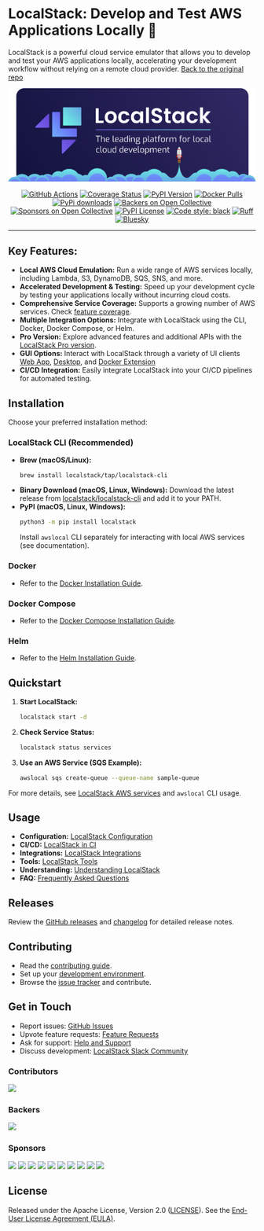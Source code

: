 # LocalStack: Develop and Test AWS Applications Locally 🚀

LocalStack is a powerful cloud service emulator that allows you to develop and test your AWS applications locally, accelerating your development workflow without relying on a remote cloud provider.  [Back to the original repo](https://github.com/localstack/localstack)

<p align="center">
  <img src="https://raw.githubusercontent.com/localstack/localstack/main/docs/localstack-readme-banner.svg" alt="LocalStack - A fully functional local cloud stack">
</p>

<p align="center">
  <a href="https://github.com/localstack/localstack/actions/workflows/aws-main.yml?query=branch%3Amain"><img alt="GitHub Actions" src="https://github.com/localstack/localstack/actions/workflows/aws-main.yml/badge.svg?branch=main"></a>
  <a href="https://coveralls.io/github/localstack/localstack?branch=main"><img alt="Coverage Status" src="https://coveralls.io/repos/github/localstack/localstack/badge.svg?branch=main"></a>
  <a href="https://pypi.org/project/localstack/"><img alt="PyPI Version" src="https://img.shields.io/pypi/v/localstack?color=blue"></a>
  <a href="https://hub.docker.com/r/localstack/localstack"><img alt="Docker Pulls" src="https://img.shields.io/docker/pulls/localstack/localstack"></a>
  <a href="https://pypi.org/project/localstack"><img alt="PyPi downloads" src="https://static.pepy.tech/badge/localstack"></a>
  <a href="#backers"><img alt="Backers on Open Collective" src="https://opencollective.com/localstack/backers/badge.svg"></a>
  <a href="#sponsors"><img alt="Sponsors on Open Collective" src="https://opencollective.com/localstack/sponsors/badge.svg"></a>
  <a href="https://img.shields.io/pypi/l/localstack.svg"><img alt="PyPI License" src="https://img.shields.io/pypi/l/localstack.svg"></a>
  <a href="https://github.com/psf/black"><img alt="Code style: black" src="https://img.shields.io/badge/code%20style-black-000000.svg"></a>
  <a href="https://github.com/astral-sh/ruff"><img alt="Ruff" src="https://img.shields.io/endpoint?url=https://raw.githubusercontent.com/astral-sh/ruff/main/assets/badge/v2.json"></a>
  <a href="https://bsky.app/profile/localstack.cloud"><img alt="Bluesky" src="https://img.shields.io/badge/bluesky-Follow-blue?logo=bluesky"></a>
</p>

---

## Key Features:

*   **Local AWS Cloud Emulation:**  Run a wide range of AWS services locally, including Lambda, S3, DynamoDB, SQS, SNS, and more.
*   **Accelerated Development & Testing:**  Speed up your development cycle by testing your applications locally without incurring cloud costs.
*   **Comprehensive Service Coverage:** Supports a growing number of AWS services.  Check [feature coverage](https://docs.localstack.cloud/user-guide/aws/feature-coverage/).
*   **Multiple Integration Options:** Integrate with LocalStack using the CLI, Docker, Docker Compose, or Helm.
*   **Pro Version:** Explore advanced features and additional APIs with the [LocalStack Pro version](https://localstack.cloud/pricing).
*   **GUI Options:** Interact with LocalStack through a variety of UI clients [Web App](https://app.localstack.cloud), [Desktop](https://docs.localstack.cloud/user-guide/tools/localstack-desktop/), and [Docker Extension](https://docs.localstack.cloud/user-guide/tools/localstack-docker-extension/)
*   **CI/CD Integration:** Easily integrate LocalStack into your CI/CD pipelines for automated testing.

## Installation

Choose your preferred installation method:

### LocalStack CLI (Recommended)

*   **Brew (macOS/Linux):**
    ```bash
    brew install localstack/tap/localstack-cli
    ```
*   **Binary Download (macOS, Linux, Windows):** Download the latest release from [localstack/localstack-cli](https://github.com/localstack/localstack-cli/releases/latest) and add it to your PATH.
*   **PyPI (macOS, Linux, Windows):**
    ```bash
    python3 -m pip install localstack
    ```
    Install `awslocal` CLI separately for interacting with local AWS services (see documentation).

### Docker

*   Refer to the [Docker Installation Guide](https://docs.localstack.cloud/getting-started/installation/#docker).

### Docker Compose

*   Refer to the [Docker Compose Installation Guide](https://docs.localstack.cloud/getting-started/installation/#docker-compose).

### Helm

*   Refer to the [Helm Installation Guide](https://docs.localstack.cloud/getting-started/installation/#helm).

## Quickstart

1.  **Start LocalStack:**
    ```bash
    localstack start -d
    ```

2.  **Check Service Status:**
    ```bash
    localstack status services
    ```

3.  **Use an AWS Service (SQS Example):**
    ```bash
    awslocal sqs create-queue --queue-name sample-queue
    ```

For more details, see [LocalStack AWS services](https://docs.localstack.cloud/references/coverage/) and `awslocal` CLI usage.

## Usage

*   **Configuration:** [LocalStack Configuration](https://docs.localstack.cloud/references/configuration/)
*   **CI/CD:** [LocalStack in CI](https://docs.localstack.cloud/user-guide/ci/)
*   **Integrations:** [LocalStack Integrations](https://docs.localstack.cloud/user-guide/integrations/)
*   **Tools:** [LocalStack Tools](https://docs.localstack.cloud/user-guide/tools/)
*   **Understanding:** [Understanding LocalStack](https://docs.localstack.cloud/references/)
*   **FAQ:** [Frequently Asked Questions](https://docs.localstack.cloud/getting-started/faq/)

## Releases

Review the [GitHub releases](https://github.com/localstack/localstack/releases) and [changelog](https://docs.localstack.cloud/references/changelog/) for detailed release notes.

## Contributing

*   Read the [contributing guide](docs/CONTRIBUTING.md).
*   Set up your [development environment](docs/development-environment-setup/README.md).
*   Browse the [issue tracker](https://github.com/localstack/localstack/issues) and contribute.

## Get in Touch

*   Report issues: [GitHub Issues](https://github.com/localstack/localstack/issues/new/choose)
*   Upvote feature requests: [Feature Requests](https://github.com/localstack/localstack/issues?q=is%3Aissue+is%3Aopen+sort%3Areactions-%2B1-desc+)
*   Ask for support: [Help and Support](https://docs.localstack.cloud/getting-started/help-and-support/)
*   Discuss development: [LocalStack Slack Community](https://localstack.cloud/contact/)

### Contributors

<a href="https://github.com/localstack/localstack/graphs/contributors"><img src="https://opencollective.com/localstack/contributors.svg?width=890" /></a>

### Backers

<a href="https://opencollective.com/localstack#backers" target="_blank"><img src="https://opencollective.com/localstack/backers.svg?width=890"></a>

### Sponsors

<a href="https://opencollective.com/localstack/sponsor/0/website" target="_blank"><img src="https://opencollective.com/localstack/sponsor/0/avatar.svg"></a>
<a href="https://opencollective.com/localstack/sponsor/1/website" target="_blank"><img src="https://opencollective.com/localstack/sponsor/1/avatar.svg"></a>
<a href="https://opencollective.com/localstack/sponsor/2/website" target="_blank"><img src="https://opencollective.com/localstack/sponsor/2/avatar.svg"></a>
<a href="https://opencollective.com/localstack/sponsor/3/website" target="_blank"><img src="https://opencollective.com/localstack/sponsor/3/avatar.svg"></a>
<a href="https://opencollective.com/localstack/sponsor/4/website" target="_blank"><img src="https://opencollective.com/localstack/sponsor/4/avatar.svg"></a>
<a href="https://opencollective.com/localstack/sponsor/5/website" target="_blank"><img src="https://opencollective.com/localstack/sponsor/5/avatar.svg"></a>
<a href="https://opencollective.com/localstack/sponsor/6/website" target="_blank"><img src="https://opencollective.com/localstack/sponsor/6/avatar.svg"></a>
<a href="https://opencollective.com/localstack/sponsor/7/website" target="_blank"><img src="https://opencollective.com/localstack/sponsor/7/avatar.svg"></a>
<a href="https://opencollective.com/localstack/sponsor/8/website" target="_blank"><img src="https://opencollective.com/localstack/sponsor/8/avatar.svg"></a>
<a href="https://opencollective.com/localstack/sponsor/9/website" target="_blank"><img src="https://opencollective.com/localstack/sponsor/9/avatar.svg"></a>

## License

Released under the Apache License, Version 2.0 ([LICENSE](LICENSE.txt)).  See the [End-User License Agreement (EULA)](docs/end_user_license_agreement).